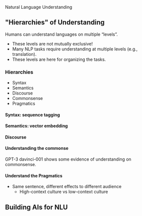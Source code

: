 Natural Language Understanding
## "Hierarchies" of Understanding
Humans can understand languages on multiple “levels”. 
- These levels are not mutually exclusive!
- Many NLP tasks require understanding at multiple levels (e.g., translation).
- These levels are here for organizing the tasks.
### Hierarchies
- Syntax
- Semantics
- Discourse
- Commonsense
- Pragmatics

#### Syntax: sequence tagging


#### Semantics: vector embedding


#### Discourse


#### Understanding the commonse
GPT-3 davinci-001 shows some evidence of understanding on commonsense.

#### Understand the Pragmatics
- Same sentence, different effects to different audience
	- High-context culture vs low-context culture

## Building AIs for NLU





